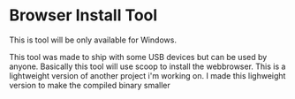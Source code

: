# Browser Install Tool

This is tool will be only available for Windows.

This tool was made to ship with some USB devices but can be used by anyone. Basically this tool will use scoop to install the webbrowser. This is a lightweight version of another project i'm working on. I made this lighweight version to make the compiled binary smaller


